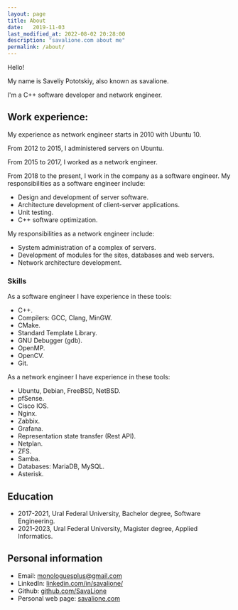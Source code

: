 ```yaml
---
layout: page
title: About
date:   2019-11-03
last_modified_at: 2022-08-02 20:28:00
description: "savalione.com about me"
permalink: /about/
---
```

Hello!

My name is Saveliy Pototskiy, also known as savalione.

I'm a C++ software developer and network engineer. 

## Work experience:

My experience as network engineer starts in 2010 with Ubuntu 10.

From 2012 to 2015, I administered servers on Ubuntu.

From 2015 to 2017, I worked as a network engineer.

From 2018 to the present, I work in the company as a software engineer.
My responsibilities as a software engineer include:
* Design and development of server software.
* Architecture development of client-server applications.
* Unit testing.
* C++ software optimization.

My responsibilities as a network engineer include:
* System administration of a complex of servers.
* Development of modules for the sites, databases and web servers.
* Network architecture development.

### Skills
As a software engineer I have experience in these tools:
* C++.
* Compilers: GCC, Clang, MinGW.
* CMake.
* Standard Template Library.
* GNU Debugger (gdb).
* OpenMP.
* OpenCV.
* Git.

As a network engineer I have experience in these tools:
* Ubuntu, Debian, FreeBSD, NetBSD.
* pfSense.
* Cisco IOS.
* Nginx.
* Zabbix.
* Grafana.
* Representation state transfer (Rest API).
* Netplan.
* ZFS.
* Samba.
* Databases: MariaDB, MySQL.
* Asterisk.

## Education
* 2017-2021, Ural Federal University, Bachelor degree, Software Engineering.
* 2021-2023, Ural Federal University, Magister degree, Applied Informatics.

## Personal information
* Email: monologuesplus@gmail.com
* LinkedIn: [linkedin.com/in/savalione/](https://www.linkedin.com/in/savalione/)
* Github: [github.com/SavaLione](https://github.com/SavaLione)
* Personal web page: [savalione.com](https://savalione.com)